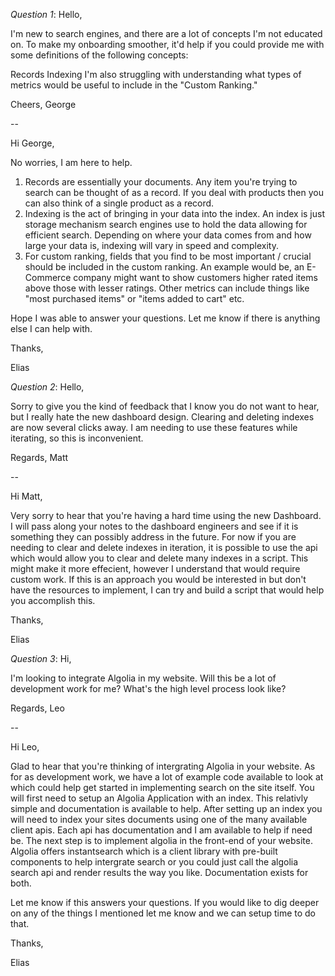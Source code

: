 _Question 1_: Hello,

I'm new to search engines, and there are a lot of concepts I'm not educated on. To make my onboarding smoother, it'd help if you could provide me with some definitions of the following concepts:

Records Indexing I'm also struggling with understanding what types of metrics would be useful to include in the "Custom Ranking."

Cheers, George

--

Hi George,

No worries, I am here to help.

1. Records are essentially your documents. Any item you're trying to search can be thought of as a record. If you deal with products then you can also think of a single product as a record.
2. Indexing is the act of bringing in your data into the index. An index is just storage mechanism search engines use to hold the data allowing for efficient search. Depending on where your data comes from and how large your data is, indexing will vary in speed and complexity.
3. For custom ranking, fields that you find to be most important / crucial should be included in the custom ranking. An example would be, an E-Commerce company might want to show customers higher rated items above those with lesser ratings. Other metrics can include things like "most purchased items" or "items added to cart" etc.

Hope I was able to answer your questions. Let me know if there is anything else I can help with.

Thanks,

Elias

_Question 2_: Hello,

Sorry to give you the kind of feedback that I know you do not want to hear, but I really hate the new dashboard design. Clearing and deleting indexes are now several clicks away. I am needing to use these features while iterating, so this is inconvenient.

Regards, Matt

--

Hi Matt,

Very sorry to hear that you're having a hard time using the new Dashboard. I will pass along your notes to the dashboard engineers and see if it is something they can possibly address in the future. For now if you are needing to clear and delete indexes in iteration, it is possible to use the api which would allow you to clear and delete many indexes in a script. This might make it more effecient, however I understand that would require custom work. If this is an approach you would be interested in but don't have the resources to implement, I can try and build a script that would help you accomplish this.

Thanks,

Elias

_Question 3_: Hi,

I'm looking to integrate Algolia in my website. Will this be a lot of development work for me? What's the high level process look like?

Regards, Leo

--

Hi Leo,

Glad to hear that you're thinking of intergrating Algolia in your website. As for as development work, we have a lot of example code available to look at which could help get started in implementing search on the site itself. You will first need to setup an Algolia Application with an index. This relativly simple and documentation is available to help. After setting up an index you will need to index your sites documents using one of the many available client apis. Each api has documentation and I am available to help if need be. The next step is to implement algolia in the front-end of your website. Algolia offers instantsearch which is a client library with pre-built components to help intergrate search or you could just call the algolia search api and render results the way you like. Documentation exists for both.

Let me know if this answers your questions. If you would like to dig deeper on any of the things I mentioned let me know and we can setup time to do that.

Thanks,

Elias

